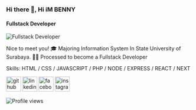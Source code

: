 ### Hi there 👋, Hi iM BENNY
#### Fullstack Developer
![Fullstack Developer](https://pbs.twimg.com/profile_banners/761566181874556928/1621141141/1080x360)

Nice to meet you! 🎓 Majoring Information System In State University of Surabaya. 👨‍💻 Processed to become a Fullstack Developer


Skills: HTML / CSS / JAVASCRIPT / PHP / NODE / EXPRESS / REACT / NEXT



[<img src='https://cdn.jsdelivr.net/npm/simple-icons@3.0.1/icons/github.svg' alt='github' height='40'>](https://github.com/https://github.com/bennypakarti/)  [<img src='https://cdn.jsdelivr.net/npm/simple-icons@3.0.1/icons/linkedin.svg' alt='linkedin' height='40'>](https://www.linkedin.com/in/https://www.linkedin.com/in/benny-pakarti-77a161216//)  [<img src='https://cdn.jsdelivr.net/npm/simple-icons@3.0.1/icons/facebook.svg' alt='facebook' height='40'>](https://www.facebook.com/https://www.facebook.com/profile.php?id=100004460388714)  [<img src='https://cdn.jsdelivr.net/npm/simple-icons@3.0.1/icons/instagram.svg' alt='instagram' height='40'>](https://www.instagram.com/https://www.instagram.com/bhastop_//)  

![Profile views](https://gpvc.arturio.dev/https://github.com/bennypakarti/)  
